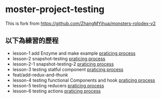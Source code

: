 # moster-project-testing
This is fork from https://github.com/ZhangMYihua/monsters-rolodex-v2  
## 以下為練習的歷程  
- lesson-1 add Enzyme and make example [praticing process](https://www.notion.so/281-Introduction-To-Enzyme-d80f861759d7438fb1982ca16e9e8801)
- lesson-2 snapshot-testing [praticing process](https://extreme-amethyst-885.notion.site/284-Snapshot-Testing-a3ff9bde30cf4bba847fd0c81c481856)
- lesson-2-1 snapshot-testing-2 [praticing process](https://extreme-amethyst-885.notion.site/285-Snapshot-Testing-Code-Coverage-17030b462aad456abd7b748e3b36e88b)
- lesson-3 testing statful component [praticing process](https://extreme-amethyst-885.notion.site/286-Testing-Stateful-Components-4db037ea6973421380787540a2fd4be2)
- feat/add-redux-and-thunk
- lesson-4 testing functional Components and hook [praticing process](https://extreme-amethyst-885.notion.site/296-Testing-Connected-Components-79b124b7c8644b8caf0c3afb444e4460)
- lesson-5 testing reducers [praticing process](https://extreme-amethyst-885.notion.site/298-Testing-Reducers-fec21a44291643969feafbb72ac74f7a)
- lesson-6 testing actions [praticing process](https://extreme-amethyst-885.notion.site/299-Testing-Actions-43e90fff40d848d9bc308ce1cf8008af)
